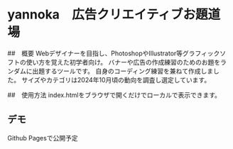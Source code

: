 # yannoka　広告クリエイティブお題道場

##　概要
Webデザイナーを目指し、PhotoshopやIllustrator等グラフィックソフトの使い方を覚えた初学者向け。
バナーや広告の作成練習のためのお題をランダムに出題するツールです。
自身のコーディング練習を兼ねて作成しました。
サイズやカテゴリは2024年10月頃の動向を調査し選定しています。

##　使用方法
index.htmlをブラウザで開くだけでローカルで表示できます。

## デモ
Github Pagesで公開予定
